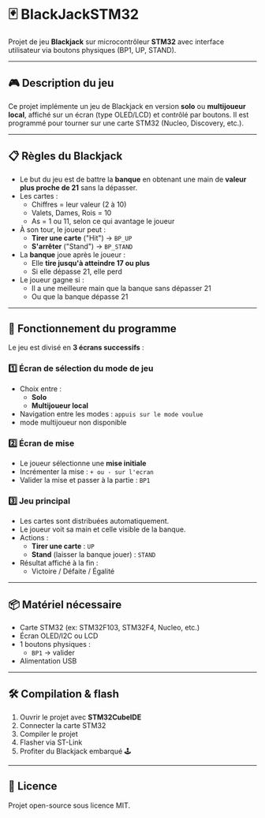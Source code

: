 # 🃏 BlackJackSTM32

Projet de jeu **Blackjack** sur microcontrôleur **STM32** avec interface utilisateur via boutons physiques (BP1, UP, STAND).

---

## 🎮 Description du jeu

Ce projet implémente un jeu de Blackjack en version **solo** ou **multijoueur local**, affiché sur un écran (type OLED/LCD) et contrôlé par boutons. Il est programmé pour tourner sur une carte STM32 (Nucleo, Discovery, etc.).

---

## 📋 Règles du Blackjack

- Le but du jeu est de battre la **banque** en obtenant une main de **valeur plus proche de 21** sans la dépasser.
- Les cartes :
  - Chiffres = leur valeur (2 à 10)
  - Valets, Dames, Rois = 10
  - As = 1 ou 11, selon ce qui avantage le joueur
- À son tour, le joueur peut :
  - **Tirer une carte** ("Hit") → `BP_UP`
  - **S'arrêter** ("Stand") → `BP_STAND`
- La **banque** joue après le joueur :
  - Elle **tire jusqu'à atteindre 17 ou plus**
  - Si elle dépasse 21, elle perd
- Le joueur gagne si :
  - Il a une meilleure main que la banque sans dépasser 21
  - Ou que la banque dépasse 21

---

## 🧩 Fonctionnement du programme

Le jeu est divisé en **3 écrans successifs** :

### 1️⃣ Écran de sélection du mode de jeu
- Choix entre :
  - **Solo**
  - **Multijoueur local**
- Navigation entre les modes : `appuis sur le mode voulue`
- mode multijoueur non disponible 

### 2️⃣ Écran de mise
- Le joueur sélectionne une **mise initiale**
- Incrémenter la mise : `+ ou - sur l'ecran`
- Valider la mise et passer à la partie : `BP1`

### 3️⃣ Jeu principal
- Les cartes sont distribuées automatiquement.
- Le joueur voit sa main et celle visible de la banque.
- Actions :
  - **Tirer une carte** : `UP`
  - **Stand** (laisser la banque jouer) : `STAND`
- Résultat affiché à la fin :
  - Victoire / Défaite / Égalité

---

## 📦 Matériel nécessaire

- Carte STM32 (ex: STM32F103, STM32F4, Nucleo, etc.)
- Écran OLED/I2C ou LCD
- 1 boutons physiques :
  - `BP1` → valider
- Alimentation USB

---

## 🛠️ Compilation & flash

1. Ouvrir le projet avec **STM32CubeIDE**
2. Connecter la carte STM32
3. Compiler le projet
4. Flasher via ST-Link
5. Profiter du Blackjack embarqué 🕹️

---

## 📄 Licence

Projet open-source sous licence MIT.
